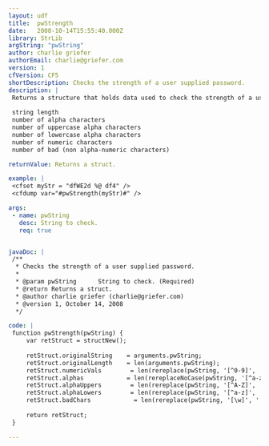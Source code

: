 ```yaml
---
layout: udf
title:  pwStrength
date:   2008-10-14T15:55:40.000Z
library: StrLib
argString: "pwString"
author: charlie griefer
authorEmail: charlie@griefer.com
version: 1
cfVersion: CF5
shortDescription: Checks the strength of a user supplied password.
description: |
 Returns a structure that holds data used to check the strength of a user supplied password.  keys include:
 
 string length
 number of alpha characters
 number of uppercase alpha characters
 number of lowercase alpha characters
 number of numeric characters
 number of bad (non alpha-numeric characters)

returnValue: Returns a struct.

example: |
 <cfset myStr = "dfWE2d %@ df4" />
 <cfdump var="#pwStrength(myStr)#" />

args:
 - name: pwString
   desc: String to check.
   req: true


javaDoc: |
 /**
  * Checks the strength of a user supplied password.
  * 
  * @param pwString      String to check. (Required)
  * @return Returns a struct. 
  * @author charlie griefer (charlie@griefer.com) 
  * @version 1, October 14, 2008 
  */

code: |
 function pwStrength(pwString) {
     var retStruct = structNew();
 
     retStruct.originalString    = arguments.pwString;
     retStruct.originalLength    = len(arguments.pwString);
     retStruct.numericVals        = len(rereplace(pwString, '[^0-9]', '', 'all'));
     retStruct.alphas            = len(rereplaceNoCase(pwString, '[^a-z]', '', 'all'));
     retStruct.alphaUppers        = len(rereplace(pwString, '[^A-Z]', '', 'all'));
     retStruct.alphaLowers        = len(rereplace(pwString, '[^a-z]', '', 'all'));
     retStruct.badChars            = len(rereplace(pwString, '[\w]', '', 'all'));
     
     return retStruct;
 }

---
```


